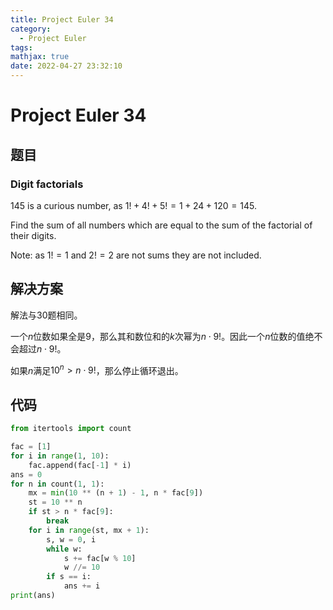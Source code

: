 ```yaml
---
title: Project Euler 34
category:
  - Project Euler
tags:
mathjax: true
date: 2022-04-27 23:32:10
---
```


<escape><!-- more --></escape>

# Project Euler 34

## 题目

### Digit factorials

$145$ is a curious number, as $1! + 4! + 5! = 1 + 24 + 120 = 145$.

Find the sum of all numbers which are equal to the sum of the factorial of their digits.

Note: as $1! = 1$ and $2! = 2$ are not sums they are not included.

## 解决方案

解法与30题相同。

一个$n$位数如果全是$9$，那么其和数位和的$k$次幂为$n\cdot 9!$。因此一个$n$位数的值绝不会超过$n \cdot 9!$。

如果$n$满足$10^n>n\cdot 9!$，那么停止循环退出。

## 代码

```py
from itertools import count

fac = [1]
for i in range(1, 10):
    fac.append(fac[-1] * i)
ans = 0
for n in count(1, 1):
    mx = min(10 ** (n + 1) - 1, n * fac[9])
    st = 10 ** n
    if st > n * fac[9]:
        break
    for i in range(st, mx + 1):
        s, w = 0, i
        while w:
            s += fac[w % 10]
            w //= 10
        if s == i:
            ans += i
print(ans)

```

